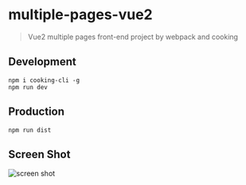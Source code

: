 # multiple-pages-vue2
> Vue2 multiple pages front-end project by webpack and cooking

## Development

```shell
npm i cooking-cli -g
npm run dev
```

## Production
```
npm run dist
```
## Screen Shot
![screen shot](http://7xqacx.com1.z0.glb.clouddn.com/multiple-pages-vue2.jpg)
